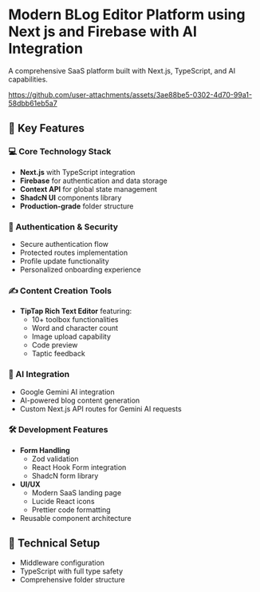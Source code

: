 # Modern BLog Editor Platform using Next js and Firebase with AI Integration

A comprehensive SaaS platform built with Next.js, TypeScript, and AI capabilities.



https://github.com/user-attachments/assets/3ae88be5-0302-4d70-99a1-58dbb61eb5a7



## 🚀 Key Features

### 💻 Core Technology Stack
- **Next.js** with TypeScript integration
- **Firebase** for authentication and data storage
- **Context API** for global state management
- **ShadcN UI** components library
- **Production-grade** folder structure

### 🔐 Authentication & Security
- Secure authentication flow
- Protected routes implementation
- Profile update functionality
- Personalized onboarding experience

### ✍️ Content Creation Tools
- **TipTap Rich Text Editor** featuring:
  - 10+ toolbox functionalities
  - Word and character count
  - Image upload capability
  - Code preview
  - Taptic feedback

### 🤖 AI Integration
- Google Gemini AI integration
- AI-powered blog content generation
- Custom Next.js API routes for Gemini AI requests

### 🛠️ Development Features
- **Form Handling**
  - Zod validation
  - React Hook Form integration
  - ShadcN form library
- **UI/UX**
  - Modern SaaS landing page
  - Lucide React icons
  - Prettier code formatting
- Reusable component architecture

## 🔧 Technical Setup
- Middleware configuration
- TypeScript with full type safety
- Comprehensive folder structure
